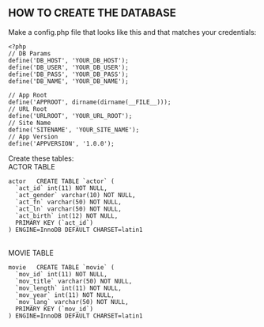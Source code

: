 
HOW TO CREATE THE DATABASE
--------------------------

Make a config.php file that looks like this and that matches your credentials:

~~~~
<?php
// DB Params
define('DB_HOST', 'YOUR_DB_HOST');
define('DB_USER', 'YOUR_DB_USER');
define('DB_PASS', 'YOUR_DB_PASS');
define('DB_NAME', 'YOUR_DB_NAME');

// App Root
define('APPROOT', dirname(dirname(__FILE__)));
// URL Root
define('URLROOT', 'YOUR_URL_ROOT');
// Site Name
define('SITENAME', 'YOUR_SITE_NAME');
// App Version
define('APPVERSION', '1.0.0');
~~~~

Create these tables:
<br>
ACTOR TABLE
~~~~
actor	CREATE TABLE `actor` (
  `act_id` int(11) NOT NULL,
  `act_gender` varchar(10) NOT NULL,
  `act_fn` varchar(50) NOT NULL,
  `act_ln` varchar(50) NOT NULL,
  `act_birth` int(12) NOT NULL,
  PRIMARY KEY (`act_id`)
) ENGINE=InnoDB DEFAULT CHARSET=latin1	
~~~~
<br>
MOVIE TABLE 

~~~~
movie	CREATE TABLE `movie` (
  `mov_id` int(11) NOT NULL,
  `mov_title` varchar(50) NOT NULL,
  `mov_length` int(11) NOT NULL,
  `mov_year` int(11) NOT NULL,
  `mov_lang` varchar(50) NOT NULL,
  PRIMARY KEY (`mov_id`)
) ENGINE=InnoDB DEFAULT CHARSET=latin1	
~~~~
